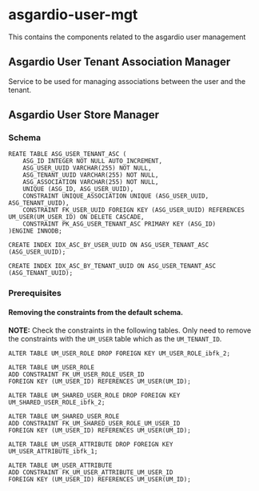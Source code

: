 # asgardio-user-mgt
This contains the components related to the asgardio user management

## Asgardio User Tenant Association Manager
Service to be used for managing associations between the user and the tenant.

## Asgardio User Store Manager
### Schema
```
REATE TABLE ASG_USER_TENANT_ASC (
	ASG_ID INTEGER NOT NULL AUTO_INCREMENT,
	ASG_USER_UUID VARCHAR(255) NOT NULL,
	ASG_TENANT_UUID VARCHAR(255) NOT NULL,
	ASG_ASSOCIATION VARCHAR(255) NOT NULL,
	UNIQUE (ASG_ID, ASG_USER_UUID),
	CONSTRAINT UNIQUE_ASSOCIATION UNIQUE (ASG_USER_UUID, ASG_TENANT_UUID),
	CONSTRAINT FK_USER_UUID FOREIGN KEY (ASG_USER_UUID) REFERENCES UM_USER(UM_USER_ID) ON DELETE CASCADE,
	CONSTRAINT PK_ASG_USER_TENANT_ASC PRIMARY KEY (ASG_ID)
)ENGINE INNODB;

CREATE INDEX IDX_ASC_BY_USER_UUID ON ASG_USER_TENANT_ASC (ASG_USER_UUID);

CREATE INDEX IDX_ASC_BY_TENANT_UUID ON ASG_USER_TENANT_ASC (ASG_TENANT_UUID);
```
### Prerequisites

#### Removing the constraints from the default schema.

**NOTE:** Check the constraints in the following tables. Only need to remove the constraints with the `UM_USER` table
which as the `UM_TENANT_ID`.

```
ALTER TABLE UM_USER_ROLE DROP FOREIGN KEY UM_USER_ROLE_ibfk_2;

ALTER TABLE UM_USER_ROLE
ADD CONSTRAINT FK_UM_USER_ROLE_USER_ID
FOREIGN KEY (UM_USER_ID) REFERENCES UM_USER(UM_ID);

ALTER TABLE UM_SHARED_USER_ROLE DROP FOREIGN KEY UM_SHARED_USER_ROLE_ibfk_2;

ALTER TABLE UM_SHARED_USER_ROLE
ADD CONSTRAINT FK_UM_SHARED_USER_ROLE_UM_USER_ID
FOREIGN KEY (UM_USER_ID) REFERENCES UM_USER(UM_ID);

ALTER TABLE UM_USER_ATTRIBUTE DROP FOREIGN KEY UM_USER_ATTRIBUTE_ibfk_1;

ALTER TABLE UM_USER_ATTRIBUTE
ADD CONSTRAINT FK_UM_USER_ATTRIBUTE_UM_USER_ID
FOREIGN KEY (UM_USER_ID) REFERENCES UM_USER(UM_ID);
```
